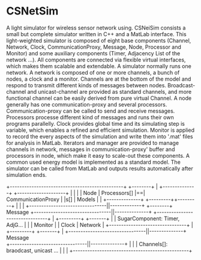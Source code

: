 CSNetSim
========

A light simulator for wireless sensor network using.
CSNeiSim consists a small but complete simulator written in C++ and a MatLab interface. 
This light-weighted simulator is composed of eight base components (Channel, Network, Clock, CommunicationProxy, Message, Node, Processor and Monitor) and some auxiliary components (Timer, Adjacency List of the network ...). All components are connected via flexible virtual interfaces, which makes them scalable and extendable.
A simulator normally runs one network. 
A network is composed of one or more channels, a bunch of nodes, a clock and a monitor. 
Channels are at the bottom of the model and respond to transmit different kinds of messages between nodes. Broadcast-channel and unicast-channel are provided as standard channels, and more functional channel can be easily derived from pure virtual Channel. 
A node generally has one communication-proxy and several processors. 
Communication-proxy can be called to send and receive messages. 
Processors processe different kind of messages and runs their own programs parallelly. 
Clock provides global time and its simulating step is variable, which enables a refined and efficient simulation. 
Monitor is applied to record the every aspects of the simulation and write them into '.mat' files for analysis in MatLab. 
Iterators and manager are provided to manage channels in network, messages in communication-proxy' buffer and processors in node, which make it easy to scale-out these components. 
A common used energy model is implemented as a standard model. 
The simulator can be called from MatLab and outputs results automatically after simulation ends.

   +-----------------------------------------------+     +--------+
   |      +--------------+  +--------------------+ |     |        | 
   | Node | Processors[] |==| CommunicationProxy | |s[]  | Models |
   |      +--------------+  +---------++---------+ |     |        |
   +--------------------------------||-------------+     +--------+
                                  Message
   +--------------------------------||--------------+  +--------------------------------+
   | +---------+  +-------+                         |  | SugarComponent: Timer, AdjG... |
   | | Monitor |  | Clock |       Network           |  +--------------------------------+
   | +---------+  +-------+                         |
   +--------------------------------||--------------+ 
                                  Message            
   +--------------------------------||--------------+ 
   |                                                |
   |    Channels[]: braodcast, unicast ...          |
   |                                                |
   +------------------------------------------------+   
